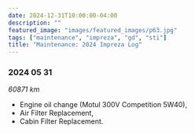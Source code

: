 ```yaml
---
date: 2024-12-31T10:00:00-04:00
description: ""
featured_image: "images/featured_images/p63.jpg"
tags: ["maintenance", "impreza", "gd", "sti"]
title: "Maintenance: 2024 Impreza Log"
---
```


### 2024 05 31
*60871 km*
* Engine oil change (Motul 300V Competition 5W40),
* Air Filter Replacement,
* Cabin Filter Replacement.
